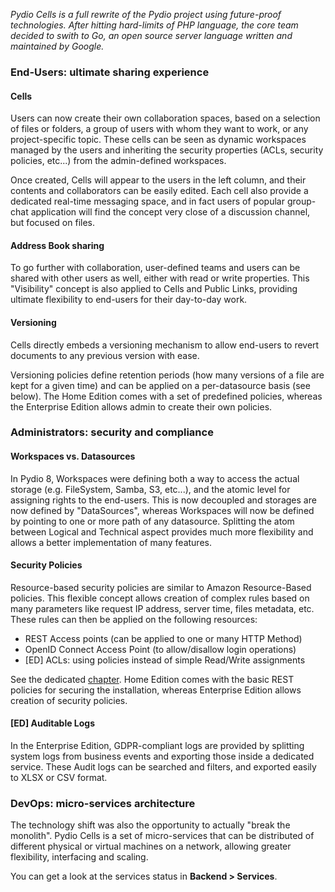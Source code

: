 _Pydio Cells is a full rewrite of the Pydio project using future-proof technologies. After hitting hard-limits of PHP language, the core team decided to swith to Go, an open source server language written and maintained by Google._

### End-Users: ultimate sharing experience

#### Cells

Users can now create their own collaboration spaces, based on a selection of files or folders, a group of users with whom they want to work, or any project-specific topic. These cells can be seen as dynamic workspaces managed by the users and inheriting the security properties (ACLs, security policies, etc...) from the admin-defined workspaces.

Once created, Cells will appear to the users in the left column, and their contents and collaborators can be easily edited. Each cell also provide a dedicated real-time messaging space, and in fact users of popular group-chat application will find the concept very close of a discussion channel, but focused on files.

#### Address Book sharing

To go further with collaboration, user-defined teams and users can be shared with other users as well, either with read or write properties. This "Visibility" concept is also applied to Cells and Public Links, providing ultimate flexibility to end-users for their day-to-day work.

#### Versioning

Cells directly embeds a versioning mechanism to allow end-users to revert documents to any previous version with ease. 

Versioning policies define retention periods (how many versions of a file are kept for a given time) and can be applied on a per-datasource basis (see below). The Home Edition comes with a set of predefined policies, whereas the Enterprise Edition allows admin to create their own policies.

### Administrators: security and compliance

#### Workspaces vs. Datasources

In Pydio 8, Workspaces were defining both a way to access the actual storage (e.g. FileSystem, Samba, S3, etc...), and the atomic level for assigning rights to the end-users. This is now decoupled and storages are now defined by "DataSources", whereas Workspaces will now be defined by pointing to one or more path of any datasource. Splitting the atom between Logical and Technical aspect provides much more flexibility and allows a better implementation of many features.

#### Security Policies

Resource-based security policies are similar to Amazon Resource-Based policies. This flexible concept allows creation of complex rules based on many parameters like request IP address, server time, files metadata, etc. These rules can then be applied on the following resources:
* REST Access points (can be applied to one or many HTTP Method)
* OpenID Connect Access Point (to allow/disallow login operations)
* [ED] ACLs: using policies instead of simple Read/Write assignments

See the dedicated [chapter](/en/docs/cells/v1/security-policies). Home Edition comes with the basic REST policies for securing the installation, whereas Enterprise Edition allows creation of security policies.

#### [ED] Auditable Logs

In the Enterprise Edition, GDPR-compliant logs are provided by splitting system logs from business events and exporting those inside a dedicated service. These Audit logs can be searched and filters, and exported easily to XLSX or CSV format.

### DevOps: micro-services architecture

The technology shift was also the opportunity to actually "break the monolith". Pydio Cells is a set of micro-services that can be distributed of different physical or virtual machines on a network, allowing greater flexibility, interfacing and scaling.

You can get a look at the services status in **Backend > Services**.
